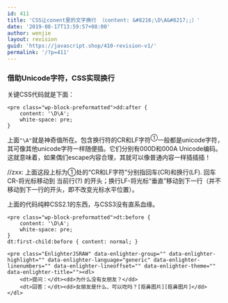 ```yaml
---
id: 411
title: 'CSS让conent里的文字换行 （content: &#8216;\D\A&#8217;;）'
date: '2019-08-17T13:59:57+08:00'
author: wenjie
layout: revision
guid: 'https://javascript.shop/410-revision-v1/'
permalink: '/?p=411'
---
```


### 借助Unicode字符，CSS实现换行

关键CSS代码就是下面：

```
<pre class="wp-block-preformatted">dd:after {
    content: '\D\A';
    white-space: pre;
}
```

上面`"\A"`就是神奇值所在。包含换行符的CR和LF字符<sup>①</sup>一般都是unicode字符，其可像其他unicode字符一样随便插。它们分别有000D和000A Unicode编码。这就意味着，如果偶们escape内容合理，其就可以像普通内容一样插插插！

//zxx: 上面这段上标为①处的“CR和LF字符”分别指回车(CR)和换行(LF). 回车CR-将光标移动到 当前行(?) 的开头；换行LF-将光标“垂直”移动到下一行（并不移动到下一行的开头，即不改变光标水平位置）。

上面的代码纯粹CSS2.1的东西，与CSS3没有直系血缘。

```
<pre class="wp-block-preformatted">dt:before {
    content: '\D\A';
    white-space: pre;
}
dt:first-child:before { content: normal; }
```

```
<pre class="EnlighterJSRAW" data-enlighter-group="" data-enlighter-highlight="" data-enlighter-language="generic" data-enlighter-linenumbers="" data-enlighter-lineoffset="" data-enlighter-theme="" data-enlighter-title=""><dl>
    <dt>提问：</dt><dd>为什么没有女朋友？</dd>
    <dt>回答：</dt><dd>女朋友是什么、可以吃吗？[抠鼻图片][抠鼻图片]</dd>
</dl>
```